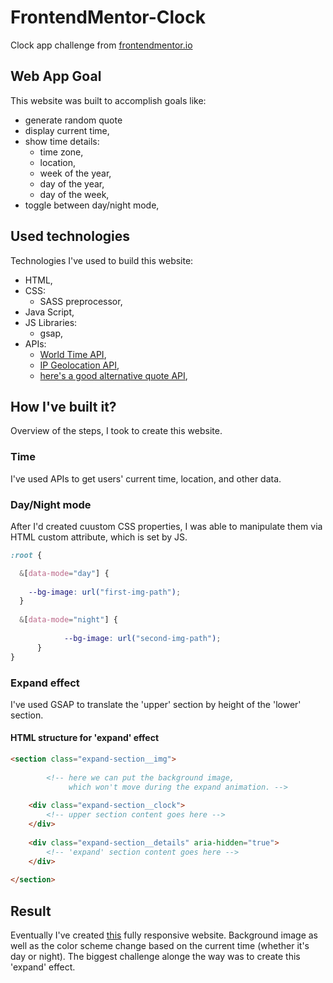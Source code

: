 # FrontendMentor-Clock
Clock app challenge from [frontendmentor.io](frontendmentor.io)

## Web App Goal
This website was built to accomplish goals like:

- generate random quote
- display current time,
- show time details:
    - time zone,
    - location,
    - week of the year,
    - day of the year,
    - day of the week,
- toggle between day/night mode, 

## Used technologies
Technologies I've used to build this website:

- HTML,
- CSS:
    - SASS preprocessor,
- Java Script,
- JS Libraries:
    - gsap,
- APIs:
    - [World Time API](http://worldtimeapi.org/),
    - [IP Geolocation API](https://freegeoip.app/),
    - [here's a good alternative quote API](https://github.com/lukePeavey/quotable),

## How I've built it?
Overview of the steps, I took to create this website.

### Time
I've used APIs to get users' current time, location, and other data.

### Day/Night mode
After I'd created cuustom CSS properties, I was able to manipulate them via HTML custom attribute, which is set by JS.

```scss
:root { 

  &[data-mode="day"] {
  
    --bg-image: url("first-img-path");
  }
  
  &[data-mode="night"] {
  
            --bg-image: url("second-img-path");
      }
}
```

### Expand effect
I've used GSAP to translate the 'upper' section by height of the 'lower' section.

#### HTML structure for 'expand' effect

```html
<section class="expand-section__img">
  
        <!-- here we can put the background image, 
             which won't move during the expand animation. -->
  
    <div class="expand-section__clock">
        <!-- upper section content goes here -->    
    </div>
  
    <div class="expand-section__details" aria-hidden="true">
        <!-- 'expand' section content goes here -->    
    </div>
  
</section>
```

## Result
Eventually I've created [this](www.xyz.com) fully responsive website. Background image as well as the color scheme change
based on the current time (whether it's day or night). The biggest challenge alonge the way was to create this 'expand' effect.


  
  

